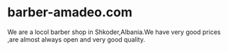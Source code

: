# barber-amadeo.com
We are a locol barber shop in Shkoder,Albania.We have very good prices ,are almost always open and very good quality.
